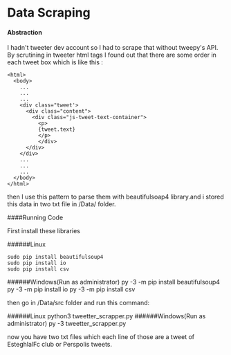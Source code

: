 # Data Scraping
#### Abstraction
I hadn't tweeter dev account so I had to scrape that without tweepy's API.
By scrutining in tweeter html tags I found out that there are some order in each tweet box which is like this :

	<html>
	  <body>
	    ...
	    ...
	    ...
        <div class="tweet'>
          <div class="content">
            <div class="js-tweet-text-container">
              <p>
              {tweet.text}
              </p>
              </div>
          </div>
        </div>
        ...
        ...
        ...
      </body>
    </html>

then I use this pattern to parse them with beautifulsoap4 library.and i stored this data in two txt file in /Data/ folder.

####Running Code

First install these libraries

######Linux
    
	sudo pip install beautifulsoup4
    sudo pip install io
    sudo pip install csv

######Windows(Run as administrator)
    py -3 -m pip install beautifulsoup4
    py -3 -m pip install io
    py -3 -m pip install csv
    
then go in /Data/src folder and run this command:

######Linux
	python3 tweetter_scrapper.py
######Windows(Run as administrator)
    py -3 tweetter_scrapper.py

now you have two txt files which each line of those are a tweet of EsteghlalFc club or Perspolis tweets.